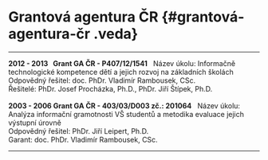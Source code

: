 # Grantová agentura ČR {#grantová-agentura-čr .veda}

  ------------------------------------------------------- --------------------------------------------------------------------------------------- ---
  **2012 - 2013   Grant GA ČR - P407/12/1541**                                                                                                     
  Název úkolu:                                            Informačně technologické kompetence dětí a jejich rozvoj na základních školách          
  Odpovědný řešitel:                                      doc. PhDr. Vladimír Rambousek, CSc.                                                     
  Řešitelé:                                               PhDr. Josef Procházka, Ph.D., PhDr. Jiří Štípek, Ph.D.                                  
                                                                                                                                                  
  **2003 - 2006 Grant GA ČR - 403/03/D003 zč.: 201064**                                                                                            
  Název úkolu:                                            Analýza informační gramotnosti VŠ studentů a metodika evaluace jejich výstupní úrovně   
  Odpovědný řešitel:                                      PhDr. Jiří Leipert, Ph.D.                                                               
  Garant:                                                 doc. PhDr. Vladimír Rambousek, CSc.                                                     
  ------------------------------------------------------- --------------------------------------------------------------------------------------- ---
